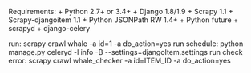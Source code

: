 Requirements:
     + Python 2.7+ or 3.4+
     + Django 1.8/1.9
     + Scrapy 1.1
     + Scrapy-djangoitem 1.1
     + Python JSONPath RW 1.4+
     + Python future
     + scrapyd
     + django-celery

run:
scrapy crawl whale -a id=1 -a do_action=yes
run schedule:
python manage.py celeryd -l info -B --settings=djangoItem.settings
run check error:
scrapy crawl whale_checker -a id=ITEM_ID -a do_action=yes
